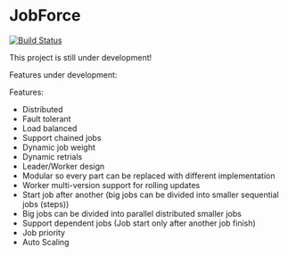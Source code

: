 # JobForce

[![Build Status](https://travis-ci.org/ahamdy88/JobForce.svg?branch=master)](https://travis-ci.org/ahamdy88/JobForce)


This project is still under development!
 
Features under development:

Features:
- Distributed
- Fault tolerant
- Load balanced
- Support chained jobs
- Dynamic job weight
- Dynamic retrials
- Leader/Worker design
- Modular so every part can be replaced with different implementation
- Worker multi-version support for rolling updates
- Start job after another (big jobs can be divided into smaller sequential jobs (steps))
- Big jobs can be divided into parallel distributed smaller jobs
- Support dependent jobs (Job start only after another job finish)
- Job priority
- Auto Scaling
